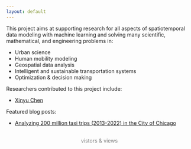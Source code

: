 ```yaml
---
layout: default
---
```

This project aims at supporting research for all aspects of spatiotemporal data modeling with machine learning and solving many scientific, mathematical, and engineering problems in:

- Urban science
- Human mobility modeling
- Geospatial data analysis
- Intelligent and sustainable transportation systems
- Optimization & decision making

Researchers contributed to this project include:

- [Xinyu Chen](https://xinychen.github.io)

Featured blog posts:

- [Analyzing 200 million taxi trips (2013-2022) in the City of Chicago](https://spatiotemporal-data.github.io/Chicago-mobility/taxi-data/)

<br>

<div align="center">
<font color = gray>
<span id = "busuanzi_container_site_uv">
  <span id = "busuanzi_value_site_uv"></span> <span>vistors</span>
</span>
&
<span id = "busuanzi_container_site_pv">
  <span id = "busuanzi_value_site_pv"></span> <span>views</span>
</span>
</font>
</div>
